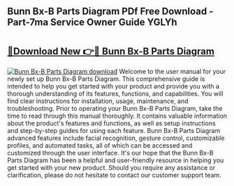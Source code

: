 ## Bunn Bx-B Parts Diagram PDf Free Download - Part-7ma Service Owner Guide YGLYh

# <h2><a href="http://dfpg32.blite.top/?on=Bunn+Bx-B+Parts+Diagram">🔗Download New 👉🔴 Bunn Bx-B Parts Diagram</a></h2>

[![Bunn Bx-B Parts Diagram download](https://i.imgur.com/lujVjoI.png)](http://dfpg32.blite.top/?on=Bunn+Bx-B+Parts+Diagram)
Welcome to the user manual for your newly set up Bunn Bx-B Parts Diagram. This comprehensive guide is intended to help you get started with your product and provide you with a thorough understanding of its features, functions, and capabilities. You will find clear instructions for installation, usage, maintenance, and troubleshooting. Prior to operating your Bunn Bx-B Parts Diagram, take the time to read through this manual thoroughly. It contains valuable information about the product's features and functions, as well as setup instructions and step-by-step guides for using each feature. Bunn Bx-B Parts Diagram advanced features include facial recognition, gesture control, customizable profiles, and automated tasks, all of which can be accessed and customized through the user interface. It's our hope that the Bunn Bx-B Parts Diagram has been a helpful and user-friendly resource in helping you get started with your new product. Should you require any assistance or clarification, please do not hesitate to contact our customer support team.
